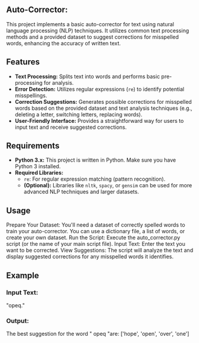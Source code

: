 ##  Auto-Corrector:  

This project implements a basic auto-corrector for text using natural language processing (NLP) techniques. It utilizes common text processing methods and a provided dataset to suggest corrections for misspelled words, enhancing the accuracy of written text.


##  Features

* **Text Processing:**  Splits text into words and performs basic pre-processing for analysis.
* **Error Detection:** Utilizes regular expressions (`re`) to identify potential misspellings.
* **Correction Suggestions:**  Generates possible corrections for misspelled words based on the provided dataset and text analysis techniques (e.g., deleting a letter, switching letters, replacing words).
* **User-Friendly Interface:** Provides a straightforward way for users to input text and receive suggested corrections.


##  Requirements

* **Python 3.x:**  This project is written in Python. Make sure you have Python 3 installed. 
* **Required Libraries:** 
    * `re`: For regular expression matching (pattern recognition).
    * **(Optional):** Libraries like `nltk`, `spacy`, or `gensim` can be used for more advanced NLP techniques and larger datasets.

## Usage
Prepare Your Dataset: You'll need a dataset of correctly spelled words to train your auto-corrector. You can use a dictionary file, a list of words, or create your own dataset.
Run the Script: Execute the auto_corrector.py script (or the name of your main script file).
Input Text: Enter the text you want to be corrected.
View Suggestions: The script will analyze the text and display suggested corrections for any misspelled words it identifies.

## Example
### Input Text:
"opeq."

### Output:
The best suggestion for the word " opeq "are:
['hope', 'open', 'over', 'one']


